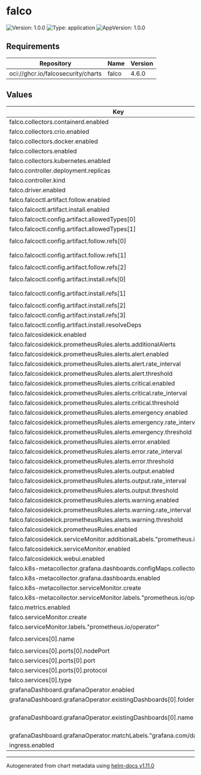 # falco

![Version: 1.0.0](https://img.shields.io/badge/Version-1.0.0-informational?style=flat-square) ![Type: application](https://img.shields.io/badge/Type-application-informational?style=flat-square) ![AppVersion: 1.0.0](https://img.shields.io/badge/AppVersion-1.0.0-informational?style=flat-square)

## Requirements

| Repository | Name | Version |
|------------|------|---------|
| oci://ghcr.io/falcosecurity/charts | falco | 4.6.0 |

## Values

| Key | Type | Default | Description |
|-----|------|---------|-------------|
| falco.collectors.containerd.enabled | bool | `false` |  |
| falco.collectors.crio.enabled | bool | `false` |  |
| falco.collectors.docker.enabled | bool | `false` |  |
| falco.collectors.enabled | bool | `true` |  |
| falco.collectors.kubernetes.enabled | bool | `true` |  |
| falco.controller.deployment.replicas | int | `1` |  |
| falco.controller.kind | string | `"deployment"` |  |
| falco.driver.enabled | bool | `false` |  |
| falco.falcoctl.artifact.follow.enabled | bool | `true` |  |
| falco.falcoctl.artifact.install.enabled | bool | `true` |  |
| falco.falcoctl.config.artifact.allowedTypes[0] | string | `"plugin"` |  |
| falco.falcoctl.config.artifact.allowedTypes[1] | string | `"rulesfile"` |  |
| falco.falcoctl.config.artifact.follow.refs[0] | string | `"falco-rules:3"` |  |
| falco.falcoctl.config.artifact.follow.refs[1] | string | `"k8saudit-rules:0"` |  |
| falco.falcoctl.config.artifact.follow.refs[2] | string | `"json:0"` |  |
| falco.falcoctl.config.artifact.install.refs[0] | string | `"falco-rules:3"` |  |
| falco.falcoctl.config.artifact.install.refs[1] | string | `"k8saudit-rules:0"` |  |
| falco.falcoctl.config.artifact.install.refs[2] | string | `"k8saudit:0"` |  |
| falco.falcoctl.config.artifact.install.refs[3] | string | `"json:0"` |  |
| falco.falcoctl.config.artifact.install.resolveDeps | bool | `true` |  |
| falco.falcosidekick.enabled | bool | `true` |  |
| falco.falcosidekick.prometheusRules.alerts.additionalAlerts | object | `{}` |  |
| falco.falcosidekick.prometheusRules.alerts.alert.enabled | bool | `true` |  |
| falco.falcosidekick.prometheusRules.alerts.alert.rate_interval | string | `"5m"` |  |
| falco.falcosidekick.prometheusRules.alerts.alert.threshold | int | `0` |  |
| falco.falcosidekick.prometheusRules.alerts.critical.enabled | bool | `true` |  |
| falco.falcosidekick.prometheusRules.alerts.critical.rate_interval | string | `"5m"` |  |
| falco.falcosidekick.prometheusRules.alerts.critical.threshold | int | `0` |  |
| falco.falcosidekick.prometheusRules.alerts.emergency.enabled | bool | `true` |  |
| falco.falcosidekick.prometheusRules.alerts.emergency.rate_interval | string | `"5m"` |  |
| falco.falcosidekick.prometheusRules.alerts.emergency.threshold | int | `0` |  |
| falco.falcosidekick.prometheusRules.alerts.error.enabled | bool | `true` |  |
| falco.falcosidekick.prometheusRules.alerts.error.rate_interval | string | `"5m"` |  |
| falco.falcosidekick.prometheusRules.alerts.error.threshold | int | `0` |  |
| falco.falcosidekick.prometheusRules.alerts.output.enabled | bool | `true` |  |
| falco.falcosidekick.prometheusRules.alerts.output.rate_interval | string | `"5m"` |  |
| falco.falcosidekick.prometheusRules.alerts.output.threshold | int | `0` |  |
| falco.falcosidekick.prometheusRules.alerts.warning.enabled | bool | `true` |  |
| falco.falcosidekick.prometheusRules.alerts.warning.rate_interval | string | `"5m"` |  |
| falco.falcosidekick.prometheusRules.alerts.warning.threshold | int | `0` |  |
| falco.falcosidekick.prometheusRules.enabled | bool | `true` |  |
| falco.falcosidekick.serviceMonitor.additionalLabels."prometheus.io/operator" | string | `"portefaix"` |  |
| falco.falcosidekick.serviceMonitor.enabled | bool | `true` |  |
| falco.falcosidekick.webui.enabled | bool | `false` |  |
| falco.k8s-metacollector.grafana.dashboards.configMaps.collector.folder | string | `"security"` |  |
| falco.k8s-metacollector.grafana.dashboards.enabled | bool | `true` |  |
| falco.k8s-metacollector.serviceMonitor.create | bool | `true` |  |
| falco.k8s-metacollector.serviceMonitor.labels."prometheus.io/operator" | string | `"portefaix"` |  |
| falco.metrics.enabled | bool | `true` |  |
| falco.serviceMonitor.create | bool | `true` |  |
| falco.serviceMonitor.labels."prometheus.io/operator" | string | `"portefaix"` |  |
| falco.services[0].name | string | `"k8saudit-webhook"` |  |
| falco.services[0].ports[0].nodePort | int | `30007` |  |
| falco.services[0].ports[0].port | int | `9765` |  |
| falco.services[0].ports[0].protocol | string | `"TCP"` |  |
| falco.services[0].type | string | `"NodePort"` |  |
| grafanaDashboard.grafanaOperator.enabled | bool | `true` |  |
| grafanaDashboard.grafanaOperator.existingDashboards[0].folder | string | `"security"` |  |
| grafanaDashboard.grafanaOperator.existingDashboards[0].name | string | `"k8s-metacollector-grafana-dashboard"` |  |
| grafanaDashboard.grafanaOperator.matchLabels."grafana.com/dashboards" | string | `"portefaix"` |  |
| ingress.enabled | bool | `false` |  |

----------------------------------------------
Autogenerated from chart metadata using [helm-docs v1.11.0](https://github.com/norwoodj/helm-docs/releases/v1.11.0)

